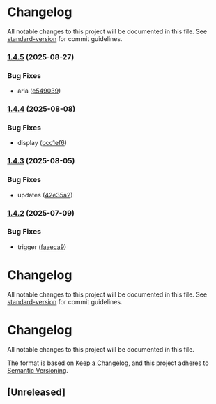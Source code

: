 # Changelog

All notable changes to this project will be documented in this file. See [standard-version](https://github.com/conventional-changelog/standard-version) for commit guidelines.

### [1.4.5](https://github.com/davidbrooksio/cwf-lite/compare/v1.4.4...v1.4.5) (2025-08-27)


### Bug Fixes

* aria ([e549039](https://github.com/davidbrooksio/cwf-lite/commit/e54903970d7e93b7b0ae2d31374a34b043a777b6))

### [1.4.4](https://github.com/davidbrooksio/cwf-lite/compare/v1.4.3...v1.4.4) (2025-08-08)


### Bug Fixes

* display ([bcc1ef6](https://github.com/davidbrooksio/cwf-lite/commit/bcc1ef609c9fdd364fe4c153eca72270a0e871c3))

### [1.4.3](https://github.com/davidbrooksio/cwf-lite/compare/v1.4.2...v1.4.3) (2025-08-05)


### Bug Fixes

* updates ([42e35a2](https://github.com/davidbrooksio/cwf-lite/commit/42e35a233698fa18953ec8dc0984138c30c5a9bc))

### [1.4.2](https://github.com/davidbrooksio/cwf-lite/compare/v1.4.1...v1.4.2) (2025-07-09)


### Bug Fixes

* trigger ([faaeca9](https://github.com/davidbrooksio/cwf-lite/commit/faaeca99536e087f35ff68ba14ba7e538e4b2a39))

# Changelog

All notable changes to this project will be documented in this file. See [standard-version](https://github.com/conventional-changelog/standard-version) for commit guidelines.

# Changelog

All notable changes to this project will be documented in this file.

The format is based on [Keep a Changelog](https://keepachangelog.com/en/1.0.0/),
and this project adheres to [Semantic Versioning](https://semver.org/spec/v2.0.0.html).

## [Unreleased]
